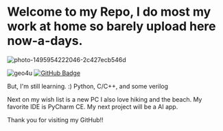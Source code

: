 # Welcome to my Repo, I do most my work at home so barely upload here now-a-days.
![photo-1495954222046-2c427ecb546d](https://user-images.githubusercontent.com/122688637/217214613-fd9c88f5-ee52-44c6-bc67-6e98c6195078.jpeg)

<p align="left"> 
  <img src="https://komarev.com/ghpvc/?username=geo4u&label=Profile%20views&color=0e75b6&style=flat" alt="geo4u" /> 
<a href="https://github.com/geo4u?tab=followers"><img src="https://img.shields.io/github/followers/geo4u?label=Followers&style=social" alt="GitHub Badge">
</a>
</p>


But, I'm still learning. :)
Python, C/C++, and some verilog 

Next on my wish list is a new PC
I also love hiking and the beach.
My favorite IDE is PyCharm CE. 
My next project will be a AI app.

Thank you for visiting my GitHub!!

